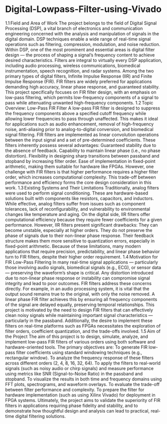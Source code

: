 # Digital-Lowpass-Filter-using-Vivado
1.1 Field and Area of Work
The project belongs to the field of Digital Signal Processing (DSP), a vital branch of electronics and communication engineering concerned with the analysis and manipulation of signals in the digital domain. DSP techniques enable a wide range of real-time signal operations such as filtering, compression, modulation, and noise reduction. Within DSP, one of the most prominent and essential areas is digital filter design — the process of shaping a signal’s frequency content to achieve desired characteristics. Filters are integral to virtually every DSP application, including audio processing, wireless communications, biomedical instrumentation, speech recognition, and radar systems.
Among the two primary types of digital filters, Infinite Impulse Response (IIR) and Finite Impulse Response (FIR). FIR filters are widely preferred for applications demanding high accuracy, linear phase response, and guaranteed stability. This project specifically focuses on FIR filter design, with an emphasis on low-pass filtering, which permits low-frequency components of a signal to pass while attenuating unwanted high-frequency components.
1.2 Topic Overview: Low-Pass FIR Filter
A low-pass FIR filter is designed to suppress the frequency components above a specified cutoff frequency while allowing lower frequencies to pass through unaffected. This makes it ideal for applications such as audio enhancement, removal of high-frequency noise, anti-aliasing prior to analog-to-digital conversion, and biomedical signal filtering. FIR filters are implemented as linear convolution operations between the input signal and a set of pre-determined coefficients. These filters inherently possess several advantages:
Guaranteed stability due to the absence of feedback.
Capability to maintain linear phase (i.e., no phase distortion).
Flexibility in designing sharp transitions between passband and stopband by increasing filter order.
Ease of implementation in fixed-point arithmetic, making them suitable for hardware like FPGAs.
However, one challenge with FIR filters is that higher performance requires a higher filter order, which increases computational complexity. This trade-off between performance and efficiency forms the core design consideration in this work.
1.3 Existing Systems and Their Limitations
	Traditionally, analog filters were used to perform signal conditioning. These are hardware-based solutions built with components like resistors, capacitors, and inductors. While effective, analog filters suffer from issues such as component tolerances, lack of reconfigurability, and vulnerability to environmental changes like temperature and aging.
On the digital side, IIR filters offer computational efficiency because they require fewer coefficients for a given performance. However, IIR filters present significant drawbacks:
They can become unstable, especially at higher orders.
They do not preserve the phase of signals due to their non-linear phase response.
Their feedback structure makes them more sensitive to quantization errors, especially in fixed-point arithmetic.
Because of these limitations, many modern applications that require precision, predictability, and linear phase behavior turn to FIR filters, despite their higher order requirement.
1.4 Motivation for FIR Low-Pass Filtering
	In many real-time signal applications — particularly those involving audio signals, biomedical signals (e.g., ECG), or sensor data — preserving the waveform’s shape is critical. Any distortion introduced due to non-linear phase response or instability can compromise signal integrity and lead to poor outcomes. FIR filters address these concerns directly.
For example, in an audio processing system, it is vital that the output sound remains true to the original, with only the noise removed. A linear phase FIR filter achieves this by ensuring all frequency components of the signal are delayed equally, preserving temporal relationships.
This project is motivated by the need to design FIR filters that can effectively clean noisy signals while maintaining important signal characteristics — particularly in the passband. Additionally, the desire to implement these filters on real-time platforms such as FPGAs necessitates the exploration of filter orders, coefficient quantization, and the trade-offs involved.
1.5 Aim of the Project
	The aim of this project is to design, simulate, analyze, and implement low-pass FIR filters of various orders using both software and hardware-oriented tools. The primary objectives are:
To generate FIR low-pass filter coefficients using standard windowing techniques (e.g., rectangular window).
To analyze the frequency response of these filters across different orders (2, 4, 8, 16, 32, 64).
To apply the filters to real-world signals (such as noisy audio or chirp signals) and measure performance using metrics like SNR (Signal-to-Noise Ratio) in the passband and stopband.
To visualize the results in both time and frequency domains using FFT plots, spectrograms, and waveform overlays.
To evaluate the trade-off between filter performance and complexity.
To prepare the filter for hardware implementation (such as using Xilinx Vivado) for deployment in FPGA systems.
Ultimately, the project aims to validate the superiority of FIR filters in applications requiring phase fidelity and stability, and to  demonstrate how thoughtful design and analysis can lead to practical, real-time digital filtering solutions.

